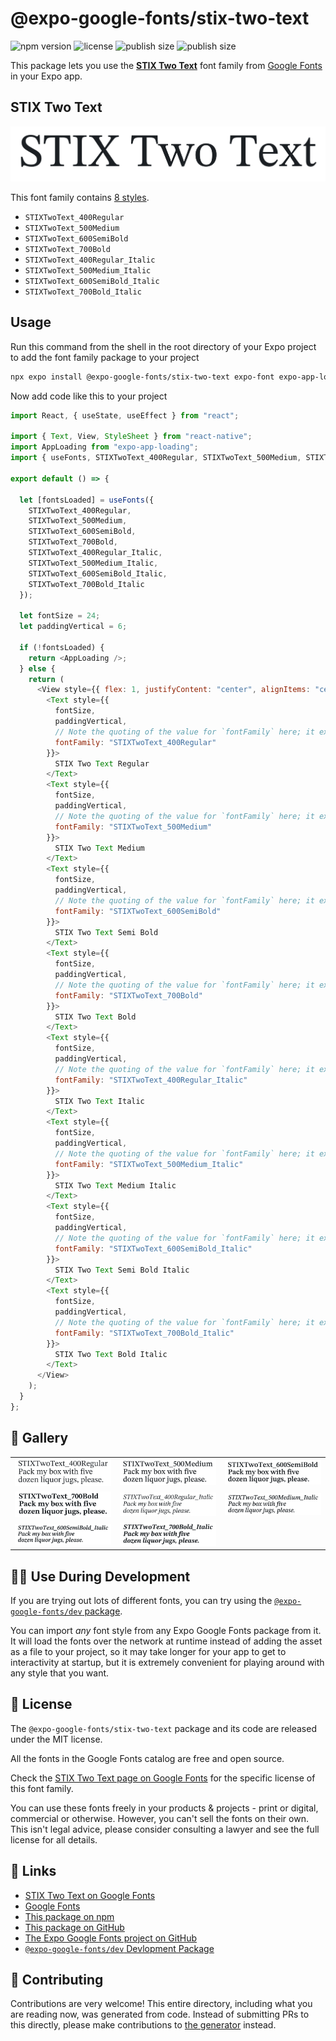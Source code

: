 # @expo-google-fonts/stix-two-text

![npm version](https://flat.badgen.net/npm/v/@expo-google-fonts/stix-two-text)
![license](https://flat.badgen.net/github/license/expo/google-fonts)
![publish size](https://flat.badgen.net/packagephobia/install/@expo-google-fonts/stix-two-text)
![publish size](https://flat.badgen.net/packagephobia/publish/@expo-google-fonts/stix-two-text)

This package lets you use the [**STIX Two Text**](https://fonts.google.com/specimen/STIX+Two+Text) font family from [Google Fonts](https://fonts.google.com/) in your Expo app.

## STIX Two Text

![STIX Two Text](./font-family.png)

This font family contains [8 styles](#-gallery).

- `STIXTwoText_400Regular`
- `STIXTwoText_500Medium`
- `STIXTwoText_600SemiBold`
- `STIXTwoText_700Bold`
- `STIXTwoText_400Regular_Italic`
- `STIXTwoText_500Medium_Italic`
- `STIXTwoText_600SemiBold_Italic`
- `STIXTwoText_700Bold_Italic`

## Usage

Run this command from the shell in the root directory of your Expo project to add the font family package to your project

```sh
npx expo install @expo-google-fonts/stix-two-text expo-font expo-app-loading
```

Now add code like this to your project

```js
import React, { useState, useEffect } from "react";

import { Text, View, StyleSheet } from "react-native";
import AppLoading from "expo-app-loading";
import { useFonts, STIXTwoText_400Regular, STIXTwoText_500Medium, STIXTwoText_600SemiBold, STIXTwoText_700Bold, STIXTwoText_400Regular_Italic, STIXTwoText_500Medium_Italic, STIXTwoText_600SemiBold_Italic, STIXTwoText_700Bold_Italic } from '@expo-google-fonts/stix-two-text';

export default () => {

  let [fontsLoaded] = useFonts({
    STIXTwoText_400Regular, 
    STIXTwoText_500Medium, 
    STIXTwoText_600SemiBold, 
    STIXTwoText_700Bold, 
    STIXTwoText_400Regular_Italic, 
    STIXTwoText_500Medium_Italic, 
    STIXTwoText_600SemiBold_Italic, 
    STIXTwoText_700Bold_Italic
  });

  let fontSize = 24;
  let paddingVertical = 6;

  if (!fontsLoaded) {
    return <AppLoading />;
  } else {
    return (
      <View style={{ flex: 1, justifyContent: "center", alignItems: "center" }}>
        <Text style={{
          fontSize,
          paddingVertical,
          // Note the quoting of the value for `fontFamily` here; it expects a string!
          fontFamily: "STIXTwoText_400Regular"
        }}>
          STIX Two Text Regular
        </Text>
        <Text style={{
          fontSize,
          paddingVertical,
          // Note the quoting of the value for `fontFamily` here; it expects a string!
          fontFamily: "STIXTwoText_500Medium"
        }}>
          STIX Two Text Medium
        </Text>
        <Text style={{
          fontSize,
          paddingVertical,
          // Note the quoting of the value for `fontFamily` here; it expects a string!
          fontFamily: "STIXTwoText_600SemiBold"
        }}>
          STIX Two Text Semi Bold
        </Text>
        <Text style={{
          fontSize,
          paddingVertical,
          // Note the quoting of the value for `fontFamily` here; it expects a string!
          fontFamily: "STIXTwoText_700Bold"
        }}>
          STIX Two Text Bold
        </Text>
        <Text style={{
          fontSize,
          paddingVertical,
          // Note the quoting of the value for `fontFamily` here; it expects a string!
          fontFamily: "STIXTwoText_400Regular_Italic"
        }}>
          STIX Two Text Italic
        </Text>
        <Text style={{
          fontSize,
          paddingVertical,
          // Note the quoting of the value for `fontFamily` here; it expects a string!
          fontFamily: "STIXTwoText_500Medium_Italic"
        }}>
          STIX Two Text Medium Italic
        </Text>
        <Text style={{
          fontSize,
          paddingVertical,
          // Note the quoting of the value for `fontFamily` here; it expects a string!
          fontFamily: "STIXTwoText_600SemiBold_Italic"
        }}>
          STIX Two Text Semi Bold Italic
        </Text>
        <Text style={{
          fontSize,
          paddingVertical,
          // Note the quoting of the value for `fontFamily` here; it expects a string!
          fontFamily: "STIXTwoText_700Bold_Italic"
        }}>
          STIX Two Text Bold Italic
        </Text>
      </View>
    );
  }
};
```

## 🔡 Gallery


||||
|-|-|-|
|![STIXTwoText_400Regular](./STIXTwoText_400Regular.ttf.png)|![STIXTwoText_500Medium](./STIXTwoText_500Medium.ttf.png)|![STIXTwoText_600SemiBold](./STIXTwoText_600SemiBold.ttf.png)||
|![STIXTwoText_700Bold](./STIXTwoText_700Bold.ttf.png)|![STIXTwoText_400Regular_Italic](./STIXTwoText_400Regular_Italic.ttf.png)|![STIXTwoText_500Medium_Italic](./STIXTwoText_500Medium_Italic.ttf.png)||
|![STIXTwoText_600SemiBold_Italic](./STIXTwoText_600SemiBold_Italic.ttf.png)|![STIXTwoText_700Bold_Italic](./STIXTwoText_700Bold_Italic.ttf.png)|||


## 👩‍💻 Use During Development

If you are trying out lots of different fonts, you can try using the [`@expo-google-fonts/dev` package](https://github.com/expo/google-fonts/tree/master/font-packages/dev#readme).

You can import _any_ font style from any Expo Google Fonts package from it. It will load the fonts over the network at runtime instead of adding the asset as a file to your project, so it may take longer for your app to get to interactivity at startup, but it is extremely convenient for playing around with any style that you want.


## 📖 License

The `@expo-google-fonts/stix-two-text` package and its code are released under the MIT license.

All the fonts in the Google Fonts catalog are free and open source.

Check the [STIX Two Text page on Google Fonts](https://fonts.google.com/specimen/STIX+Two+Text) for the specific license of this font family.

You can use these fonts freely in your products & projects - print or digital, commercial or otherwise. However, you can't sell the fonts on their own. This isn't legal advice, please consider consulting a lawyer and see the full license for all details.

## 🔗 Links

- [STIX Two Text on Google Fonts](https://fonts.google.com/specimen/STIX+Two+Text)
- [Google Fonts](https://fonts.google.com/)
- [This package on npm](https://www.npmjs.com/package/@expo-google-fonts/stix-two-text)
- [This package on GitHub](https://github.com/expo/google-fonts/tree/master/font-packages/stix-two-text)
- [The Expo Google Fonts project on GitHub](https://github.com/expo/google-fonts)
- [`@expo-google-fonts/dev` Devlopment Package](https://github.com/expo/google-fonts/tree/master/font-packages/dev)

## 🤝 Contributing

Contributions are very welcome! This entire directory, including what you are reading now, was generated from code. Instead of submitting PRs to this directly, please make contributions to [the generator](https://github.com/expo/google-fonts/tree/master/packages/generator) instead.
